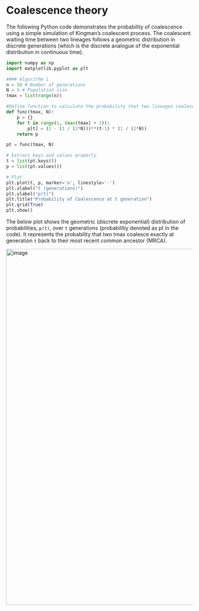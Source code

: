 # Coalescence theory

The following Python code demonstrates the probability of coalescence using a simple simulation of Kingman’s coalescent process. The coalescent waiting time between two lineages follows a geometric distribution in discrete generations (which is the discrete analogue of the exponential distribution in continuous time).

```python
import numpy as np
import matplotlib.pyplot as plt

#### Algorithm 1
n = 50 # Number of generations
N = 5 # Population size
tmax = list(range(n))

#Define function to calculate the probability that two lineages coalesce
def func(tmax, N):
    p = {}
    for t in range(1, (max(tmax) + 1)):
        p[t] = (1 - (1 / (2*N)))**(t-1) * (1 / (2*N))
    return p

pt = func(tmax, N)

# Extract keys and values properly
t = list(pt.keys())
p = list(pt.values())

# Plot
plt.plot(t, p, marker='o', linestyle='-')
plt.xlabel("t (generations)")
plt.ylabel("p(t)")
plt.title("Probability of Coalescence at t generation")
plt.grid(True)
plt.show()
```

The below plot shows the geometric (discrete exponential) distribution of probabilities, ```p(t)```, over ```t``` generations 
(probabilitiy denoted as pt in the code). It represents the probability that two tmax coalesce exactly at generation 
```t``` back to their most recent common ancestor (MRCA). 

<img width="959" alt="image" src="https://github.com/Muthubioinfo/population-genetics/blob/main/coalescence_probabilities.png" />





